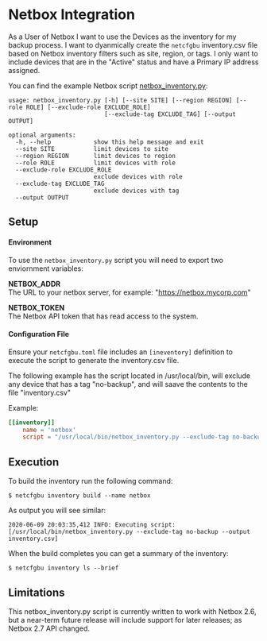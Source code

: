 # Netbox Integration

As a User of Netbox I want to use the Devices as the inventory for my backup process.  I want to dyanmically
create the `netcfgbu` inventory.csv file based on Netbox inventory filters such as site, region, or tags.  I
only want to include devices that are in the "Active" status and have a Primary IP address assigned.

You can find the example Netbox script [netbox_inventory.py](netbox_inventory.py):

```shell script
usage: netbox_inventory.py [-h] [--site SITE] [--region REGION] [--role ROLE] [--exclude-role EXCLUDE_ROLE]
                           [--exclude-tag EXCLUDE_TAG] [--output OUTPUT]

optional arguments:
  -h, --help            show this help message and exit
  --site SITE           limit devices to site
  --region REGION       limit devices to region
  --role ROLE           limit devices with role
  --exclude-role EXCLUDE_ROLE
                        exclude devices with role
  --exclude-tag EXCLUDE_TAG
                        exclude devices with tag
  --output OUTPUT
```

## Setup

#### Environment
To use the `netbox_inventory.py` script you will need to export two enviornment variables:

**NETBOX_ADDR**<br/>
The URL to your netbox server, for example: "https://netbox.mycorp.com"

**NETBOX_TOKEN**<br/>
The Netbox API token that has read access to the system.

#### Configuration File
    
Ensure your `netcfgbu.toml` file includes an `[ineventory]` definition to execute the script to generate 
the inventory.csv file.  

The following example has the script located in /usr/local/bin, will exclude
any device that has a tag "no-backup", and will saave the contents to the file
"inventory.csv"

Example:
```toml
[[inventory]]
    name = 'netbox'
    script = "/usr/local/bin/netbox_inventory.py --exclude-tag no-backup --output inventory.csv"
```

## Execution

To build the inventory run the following command:

```shell script
$ netcfgbu inventory build --name netbox
``` 

As output you will see similar:
```shell script
2020-06-09 20:03:35,412 INFO: Executing script: [/usr/local/bin/netbox_inventory.py --exclude-tag no-backup --output inventory.csv]
```

When the build completes you can get a summary of the inventory:

```shell script
$ netcfgbu inventory ls --brief
```

## Limitations

This netbox_inventory.py script is currently written to work with Netbox 2.6,
but a near-term future release will include support for later releases; as
Netbox 2.7 API changed.